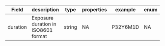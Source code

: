 |Field | description | type | properties | example | enum|
| ---| ---| ---| ---| ---| --- |
| duration | Exposure duration in ISO8601 format | string | NA | P32Y6M1D | NA|
